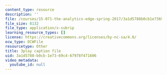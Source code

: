 ```yaml
---
content_type: resource
description: ''
file: /courses/15-071-the-analytics-edge-spring-2017/3a1d5788b0cb1e7369c467978f471606_UVeZhQBNvkE.srt
file_size: 8132
file_type: application/x-subrip
learning_resource_types: []
license: https://creativecommons.org/licenses/by-nc-sa/4.0/
ocw_type: OCWFile
resourcetype: Other
title: 3play caption file
uid: 3a1d5788-b0cb-1e73-69c4-67978f471606
video_metadata:
  youtube_id: null
---
```

